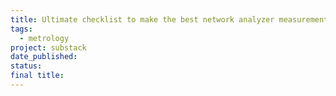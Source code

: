 ```yaml
---
title: Ultimate checklist to make the best network analyzer measurements
tags:
  - metrology
project: substack
date_published: 
status: 
final title:
---
```

